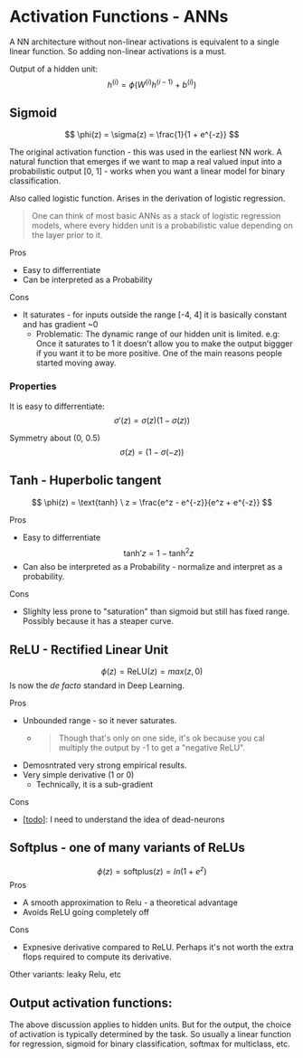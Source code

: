 # Activation Functions - ANNs

A NN architecture without non-linear activations is equivalent to a single linear function. So adding non-linear activations is a must.

Output of a hidden unit:
$$ h^{(i)} = \phi(W^{(i)} h^{(i-1)} + b^{(i)} )$$

## Sigmoid
$$ \phi(z) = \sigma(z) =  \frac{1}{1 + e^{-z}} $$

The original activation function - this was used in the earliest NN work. A natural function that emerges if we want to map a real valued input into a probabilistic output [0, 1] - works when you want a linear model for binary classification.

Also called logistic function. Arises in the derivation of logistic regression.

> One can think of most basic ANNs as a stack of logistic regression models, where every hidden unit is a probabilistic value depending on the layer prior to it.

Pros
- Easy to differrentiate
- Can be interpreted as a Probability

Cons
- It saturates - for inputs outside the range [-4, 4] it is basically constant and has gradient ~0
    - Problematic: The dynamic range of our hidden unit is limited. e.g: Once it saturates to 1 it doesn't allow you to make the output biggger if you want it to be more positive. One of the main reasons people started moving away.

### Properties
It is easy to differrentiate:
$$ \sigma'(z) =  \sigma(z)(1 - \sigma(z))$$

Symmetry about (0, 0.5)
$$ \sigma(z) =  (1 - \sigma(-z)) $$

## Tanh - Huperbolic tangent
$$ \phi(z) = \text{tanh} \ z =  \frac{e^z - e^{-z}}{e^z + e^{-z}} $$

Pros
- Easy to differrentiate
$$ \text{tanh}' z = 1 - \text{tanh}^2 z  $$
- Can also be interpreted as a Probability - normalize and interpret as a probability.

Cons
- Slighlty less prone to "saturation" than sigmoid but still has fixed range. Possibly because it has a steaper curve.

## ReLU - Rectified Linear Unit
$$ \phi(z) = \text{ReLU} (z) =  max(z, 0) $$
Is now the *de facto* standard in Deep Learning.

Pros
- Unbounded range - so it never saturates.
  - > Though that's only on one side, it's ok because you cal multiply the output by -1 to get a "negative ReLU".
- Demosntrated very strong empirical results.
- Very simple  derivative (1 or 0)
  - Technically, it is a sub-gradient

Cons
- [[todo]]: I need to understand the idea of dead-neurons

## Softplus - one of many variants of ReLUs
$$ \phi(z) = \text{softplus} (z) = ln(1 + e^z) $$
Pros
- A smooth approximation to Relu - a theoretical advantage
- Avoids ReLU going completely off

Cons
- Expnesive derivative compared to ReLU. Perhaps it's not worth the extra flops required to compute its derivative.

Other variants: leaky Relu, etc

## Output activation functions:
The above discussion applies to hidden units. But for the output, the choice of activation is typically determined by the task. So usually a linear function for regression, sigmoid for binary classification, softmax for multiclass, etc.

[//begin]: # "Autogenerated link references for markdown compatibility"
[todo]: ../../todo.md "Todo"
[//end]: # "Autogenerated link references"